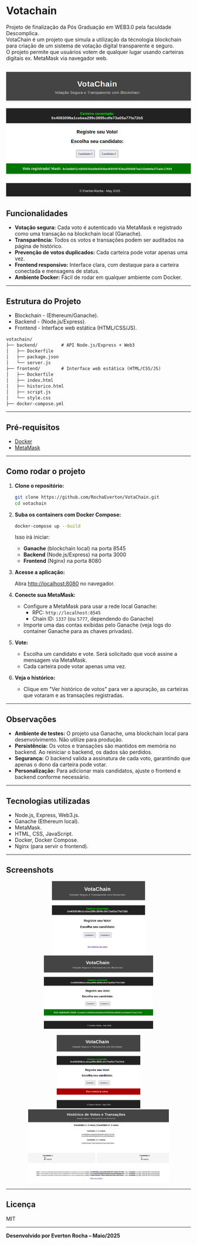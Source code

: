 # Votachain
Projeto de finalização da Pós Graduação em WEB3.0 pela faculdade Descomplica.<br>
VotaChain é um projeto que simula a utilização da técnologia blockchain para criação de um sistema de votação digital transparente e seguro.<br>
O projeto permite que usuários votem de qualquer lugar usando carteiras digitais ex. MetaMask via navegador web.<br>

![Votachain](./shared/images/voto%20registrado.png)
---

## Funcionalidades

- **Votação segura:** Cada voto é autenticado via MetaMask e registrado como uma transação na blockchain local (Ganache).
- **Transparência:** Todos os votos e transações podem ser auditados na página de histórico.
- **Prevenção de votos duplicados:** Cada carteira pode votar apenas uma vez.
- **Frontend responsivo:** Interface clara, com destaque para a carteira conectada e mensagens de status.
- **Ambiente Docker:** Fácil de rodar em qualquer ambiente com Docker.

---

## Estrutura do Projeto

- Blockchain - (Ethereum/Ganache).
- Backend - (Node.js/Express).
- Frontend - Interface web estática (HTML/CSS/JS).
```
votachain/
├── backend/         # API Node.js/Express + Web3
│   ├── Dockerfile
│   ├── package.json
│   └── server.js
├── frontend/        # Interface web estática (HTML/CSS/JS)
│   ├── Dockerfile
│   ├── index.html
│   ├── historico.html
│   ├── script.js
│   └── style.css
├── docker-compose.yml
```

---

## Pré-requisitos

- [Docker](https://www.docker.com/)
- [MetaMask](https://metamask.io/)

---

## Como rodar o projeto

1. **Clone o repositório:**

   ```bash
   git clone https://github.com/RochaEverton/VotaChain.git
   cd votachain
   ```

2. **Suba os containers com Docker Compose:**

   ```bash
   docker-compose up --build
   ```

   Isso irá iniciar:
   - **Ganache** (blockchain local) na porta 8545
   - **Backend** (Node.js/Express) na porta 3000
   - **Frontend** (Nginx) na porta 8080

3. **Acesse a aplicação:**

   Abra [http://localhost:8080](http://localhost:8080) no navegador.

4. **Conecte sua MetaMask:**

   - Configure a MetaMask para usar a rede local Ganache:
     - RPC: `http://localhost:8545`
     - Chain ID: `1337` (ou `5777`, dependendo do Ganache)
   - Importe uma das contas exibidas pelo Ganache (veja logs do container Ganache para as chaves privadas).

5. **Vote:**

   - Escolha um candidato e vote. Será solicitado que você assine a mensagem via MetaMask.
   - Cada carteira pode votar apenas uma vez.

6. **Veja o histórico:**

   - Clique em "Ver histórico de votos" para ver a apuração, as carteiras que votaram e as transações registradas.

---

## Observações

- **Ambiente de testes:** O projeto usa Ganache, uma blockchain local para desenvolvimento. Não utilize para produção.
- **Persistência:** Os votos e transações são mantidos em memória no backend. Ao reiniciar o backend, os dados são perdidos.
- **Segurança:** O backend valida a assinatura de cada voto, garantindo que apenas o dono da carteira pode votar.
- **Personalização:** Para adicionar mais candidatos, ajuste o frontend e backend conforme necessário.

---

## Tecnologias utilizadas

- Node.js, Express, Web3.js.
- Ganache (Ethereum local).
- MetaMask.
- HTML, CSS, JavaScript.
- Docker, Docker Compose.
- Nginx (para servir o frontend).

---

## Screenshots
<p align="center">
  <img src="./shared/images/CarteiraConectada.png" alt="validação" height="200"/>
   <img src="./shared/images/voto registrado.png" alt="validação" height="200""/>
</p>

<p align="center">
  <img src="./shared/images/validação.png" alt="validação" height="200"/>
   <img src="./shared/images/auditoria.png" alt="validação" height="200""/>
</p>


---

## Licença

MIT

---

**Desenvolvido por Everton Rocha – Maio/2025**

